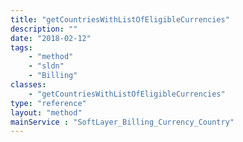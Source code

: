 ```yaml
---
title: "getCountriesWithListOfEligibleCurrencies"
description: ""
date: "2018-02-12"
tags:
    - "method"
    - "sldn"
    - "Billing"
classes:
    - "getCountriesWithListOfEligibleCurrencies"
type: "reference"
layout: "method"
mainService : "SoftLayer_Billing_Currency_Country"
---
```

